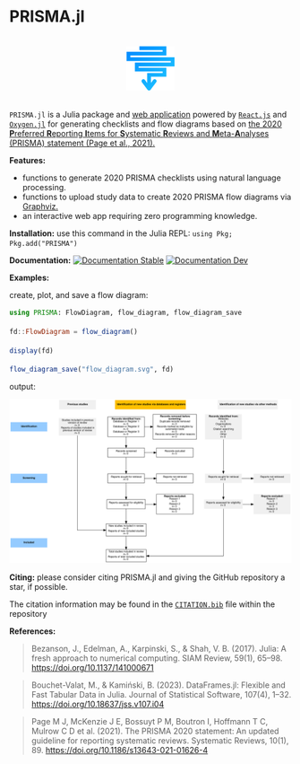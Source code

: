 # PRISMA.jl

<br>
<div align="center">
<img src="docs/src/assets/logo.svg" width="17%">
</div>
<br>

`PRISMA.jl` is a Julia package and [web application](https://prisma-jl.onrender.com) powered by [`React.js`](https://react.dev/) and [`Oxygen.jl`](https://github.com/OxygenFramework/Oxygen.jl) for generating checklists and flow diagrams based on [the 2020 **P**referred **R**eporting **I**tems for **S**ystematic **R**eviews and **M**eta-**A**nalyses (PRISMA) statement (Page et al., 2021).](https://doi.org/10.1186/s13643-021-01626-4)

**Features:**

- functions to generate 2020 PRISMA checklists using natural language processing.
- functions to upload study data to create 2020 PRISMA flow diagrams via [Graphviz.](https://graphviz.org/)
- an interactive web app requiring zero programming knowledge.

**Installation:** use this command in the Julia REPL: `using Pkg; Pkg.add("PRISMA")`

**Documentation:** <a href="https://cecoeco.github.io/PRISMA.jl/stable/"><img src="https://img.shields.io/badge/docs-stable-4c9fff.svg" alt="Documentation Stable" /></a> <a href="https://cecoeco.github.io/PRISMA.jl/dev/"><img src="https://img.shields.io/badge/docs-dev-4c9fff.svg" alt="Documentation Dev"></a>

**Examples:**

create, plot, and save a flow diagram:

```julia
using PRISMA: FlowDiagram, flow_diagram, flow_diagram_save

fd::FlowDiagram = flow_diagram()

display(fd)

flow_diagram_save("flow_diagram.svg", fd)
```

output:

![flow diagram](docs/src/assets/flow_diagram.svg)

**Citing:** please consider citing PRISMA.jl and giving the GitHub repository a star, if possible.

The citation information may be found in the [`CITATION.bib`](CITATION.bib) file within the repository

**References:**

> Bezanson, J., Edelman, A., Karpinski, S., & Shah, V. B. (2017). Julia: A fresh approach to numerical computing. SIAM Review, 59(1), 65–98. https://doi.org/10.1137/141000671

> Bouchet-Valat, M., & Kamiński, B. (2023). DataFrames.jl: Flexible and Fast Tabular Data in Julia. Journal of Statistical Software, 107(4), 1–32. https://doi.org/10.18637/jss.v107.i04

> Page M J, McKenzie J E, Bossuyt P M, Boutron I, Hoffmann T C, Mulrow C D et al. (2021). The PRISMA 2020 statement: An updated guideline for reporting systematic reviews. Systematic Reviews, 10(1), 89. https://doi.org/10.1186/s13643-021-01626-4
